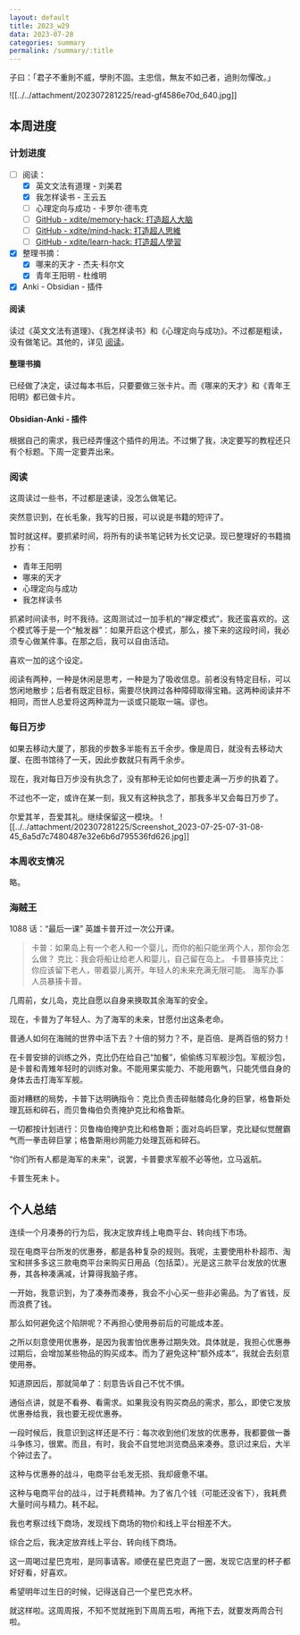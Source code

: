 ```yaml
---
layout: default
title: 2023_w29
data: 2023-07-28
categories: summary
permalink: /summary/:title
---
```


子曰：「君子不重則不威，學則不固。主忠信，無友不如己者，過則勿憚改。」

![[../../attachment/202307281225/read-gf4586e70d_640.jpg]]

## 本周进度

### 计划进度

- [ ] 阅读：
    - [x] 英文文法有道理 - 刘美君
    - [x] 我怎样读书 - 王云五
    - [ ] 心理定向与成功 - 卡罗尔·德韦克
    - [ ] [GitHub - xdite/memory-hack: 打造超人大脑](https://github.com/xdite/memory-hack)
    - [ ] [GitHub - xdite/mind-hack: 打造超人思維](https://github.com/xdite/mind-hack)
    - [ ] [GitHub - xdite/learn-hack: 打造超人學習](https://github.com/xdite/learn-hack)
- [x] 整理书摘：
    - [x] 哪来的天才 - 杰夫·科尔文
    - [x] 青年王阳明 - 杜维明
- [x] Anki - Obsidian - 插件

#### 阅读

读过《英文文法有道理》、《我怎样读书》和《心理定向与成功》。不过都是粗读，没有做笔记。其他的，详见 [阅读](app://obsidian.md/index.html#%E9%98%85%E8%AF%BB)。

#### 整理书摘

已经做了决定，读过每本书后，只要要做三张卡片。而《哪来的天才》和《青年王阳明》都已做卡片。

#### Obsidian-Anki - 插件

根据自己的需求，我已经弄懂这个插件的用法。不过懒了我，决定要写的教程还只有个标题。下周一定要弄出来。

### 阅读

这周读过一些书，不过都是速读，没怎么做笔记。

突然意识到，在长毛象，我写的日报，可以说是书籍的短评了。

暂时就这样。要抓紧时间，将所有的读书笔记转为长文记录。现已整理好的书籍摘抄有：

- 青年王阳明
- 哪来的天才
- 心理定向与成功
- 我怎样读书

抓紧时间读书，时不我待。这周测试过一加手机的“禅定模式”，我还蛮喜欢的。这个模式等于是一个“触发器”：如果开启这个模式，那么，接下来的这段时间，我必须专心做某件事。在那之后，我可以自由活动。

喜欢一加的这个设定。

阅读有两种，一种是休闲是思考，一种是为了吸收信息。前者没有特定目标，可以悠闲地散步；后者有既定目标，需要尽快跨过各种障碍取得宝箱。这两种阅读并不相同，而世人总爱将这两种混为一谈或只能取一端。谬也。

### 每日万步

如果去移动大厦了，那我的步数多半能有五千余步。像是周日，就没有去移动大厦、在图书馆待了一天，因此步数就只有两千余步。

现在，我对每日万步没有执念了，没有那种无论如何也要走满一万步的执着了。

不过也不一定，或许在某一刻，我又有这种执念了，那我多半又会每日万步了。

尔爱其羊，吾爱其礼。继续保留这一模块。
![[../../attachment/202307281225/Screenshot_2023-07-25-07-31-08-45_6a5d7c7480487e32e6b6d795536fd626.jpg]]


### 本周收支情况

略。



### 海贼王

1088 话：“最后一课” 英雄卡普开过一次公开课。

> 卡普：如果岛上有一个老人和一个婴儿，而你的船只能坐两个人，那你会怎么做？ 克比：我会将船让给老人和婴儿，自己留在岛上。 卡普暴揍克比：你应该留下老人，带着婴儿离开。年轻人的未来充满无限可能。 海军办事人员暴揍卡普。

几周前，女儿岛，克比自愿以自身来换取其余海军的安全。

现在，卡普为了年轻人、为了海军的未来，甘愿付出这条老命。

普通人如何在海贼的世界中活下去？十倍的努力？不，是百倍、是两百倍的努力！

在卡普安排的训练之外，克比仍在给自己“加餐”，偷偷练习军舰沙包。军舰沙包，是卡普和青雉年轻时的训练对象。不能用果实能力、不能用霸气，只能凭借自身的身体去击打海军军舰。

面对糟糕的局势，卡普下达明确指令：克比负责击碎骷髅岛化身的巨掌，格鲁斯处理瓦砾和碎石，而贝鲁梅伯负责掩护克比和格鲁斯。

一切都按计划进行：贝鲁梅伯掩护克比和格鲁斯；面对岛屿巨掌，克比疑似觉醒霸气而一拳击碎巨掌；格鲁斯用纱网能力处理瓦砾和碎石。

“你们所有人都是海军的未来”，说罢，卡普要求军舰不必等他，立马返航。

卡普生死未卜。

## 个人总结

连续一个月凑券的行为后，我决定放弃线上电商平台、转向线下市场。

现在电商平台所发的优惠券，都是各种复杂的规则。我呢，主要使用朴朴超市、淘宝和拼多多这三款电商平台来购买日用品（包括菜）。光是这三款平台发放的优惠券，其各种凑满减，计算得我脑子疼。

一开始，我意识到，为了凑券而凑券，我会不小心买一些非必需品。为了省钱，反而浪费了钱。

那么如何避免这个陷阱呢？不再担心使用券前后的可能成本差。

之所以刻意使用优惠券，是因为我害怕优惠券过期失效。具体就是，我担心优惠券过期后，会增加某些物品的购买成本。而为了避免这种“额外成本“，我就会去刻意使用券。

知道原因后，那就简单了：刻意告诉自己不忧不惧。

通俗点讲，就是不看券、看需求。如果我没有购买商品的需求，那么，即使它发放优惠券给我，我也要无视优惠券。

一段时候后，我意识到这样还是不行：每次收到他们发放的优惠券，我都要做一番斗争练习，很累。而且，有时，我会不自觉地浏览商品来凑券。意识过来后，大半个钟过去了。

这种与优惠券的战斗，电商平台毛发无损、我却疲惫不堪。

这种与电商平台的战斗，过于耗费精神。为了省几个钱（可能还没省下），我耗费大量时间与精力。耗不起。

我也考察过线下商场，发现线下商场的物价和线上平台相差不大。

综合之后，我决定放弃线上平台、转向线下商场。

这一周喝过星巴克啦，是同事请客。顺便在星巴克逛了一圈，发现它店里的杯子都好好看，好喜欢。

希望明年过生日的时候，记得送自己一个星巴克水杯。

就这样啦。这周周报，不知不觉就拖到下周周五啦，再拖下去，就要发两周合刊啦。